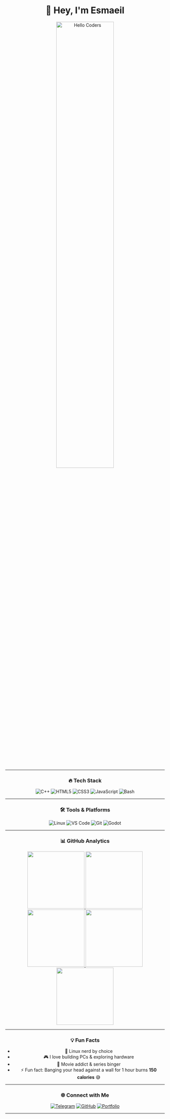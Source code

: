 <!-- Modern GitHub Profile README -->

<div align="center">

# 👋 Hey, I'm Esmaeil  


<img src="https://media1.tenor.com/m/y2JXkY1pXkwAAAAC/cat-computer.gif" alt="Hello Coders" width="60%"/>  

---

### 🔥 Tech Stack

<div align="center">


![C++](https://img.shields.io/badge/C++-00599C?style=for-the-badge&logo=c%2B%2B&logoColor=white)
![HTML5](https://img.shields.io/badge/HTML5-E34F26?style=for-the-badge&logo=html5&logoColor=white)
![CSS3](https://img.shields.io/badge/CSS3-1572B6?style=for-the-badge&logo=css3&logoColor=white)
![JavaScript](https://img.shields.io/badge/JavaScript-F7DF1E?style=for-the-badge&logo=javascript&logoColor=black)
![Bash](https://img.shields.io/badge/Bash-4EAA25?style=for-the-badge&logo=gnu-bash&logoColor=white)

</div>

---

### 🛠 Tools & Platforms  

<div align="center">

![Linux](https://img.shields.io/badge/Linux-FCC624?style=for-the-badge&logo=linux&logoColor=black)
![VS Code](https://img.shields.io/badge/VS_Code-0078D4?style=for-the-badge&logo=visual-studio-code&logoColor=white)
![Git](https://img.shields.io/badge/Git-F05033?style=for-the-badge&logo=git&logoColor=white)
![Godot](https://img.shields.io/badge/Firebase-FFCA28?style=for-the-badge&logo=godot&logoColor=black)

</div>

---

### 📊 GitHub Analytics  

<a href="https://github.com/Azael-Dev">
  <img height="180" src="http://github-profile-summary-cards.vercel.app/api/cards/profile-details?username=esmaeil06&theme=github_dark"/>
  <img height="180" src="http://github-profile-summary-cards.vercel.app/api/cards/stats?username=esmaeil06&theme=github_dark"/>
  <img height="180" src="http://github-profile-summary-cards.vercel.app/api/cards/productive-time?username=esmaeil06&theme=github_dark&utcOffset=7"/>
  <img height="180" src="http://github-profile-summary-cards.vercel.app/api/cards/repos-per-language?username=esmaeil06&theme=github_dark"/>
  <img height="180" src="http://github-profile-summary-cards.vercel.app/api/cards/most-commit-language?username=esmaeil06&theme=github_dark"/>
</a>

---

### 💡 Fun Facts  
- 🐧 Linux nerd by choice  
- 🎮 I love building PCs & exploring hardware  
- 🎥 Movie addict & series binger  
- ⚡ Fun fact: Banging your head against a wall for 1 hour burns **150 calories** 😅  

---

### 🌐 Connect with Me  

[![Telegram](https://img.shields.io/badge/Telegram-2CA5E0?style=for-the-badge&logo=telegram&logoColor=white)](https://t.me/spxd007)
[![GitHub](https://img.shields.io/badge/GitHub-181717?style=for-the-badge&logo=github)](https://github.com/esmaeil06)
[![Portfolio](https://img.shields.io/badge/Portfolio-4285F4?style=for-the-badge&logo=google-chrome&logoColor=white)](https://yourwebsite.com)

---

</div>
